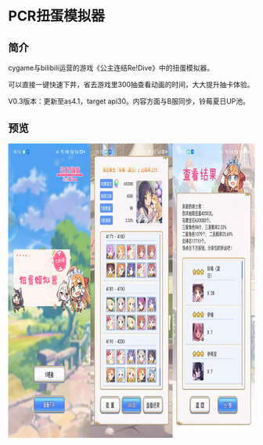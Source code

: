 # PCR扭蛋模拟器

## 简介

cygame与bilibili运营的游戏《公主连结Re!Dive》中的扭蛋模拟器。

可以直接一键快速下井，省去游戏里300抽查看动画的时间，大大提升抽卡体验。

V0.3版本：更新至as4.1，target api30。内容方面与B服同步，铃莓夏日UP池。


## 预览

<img src="./img/ui.jpg" height="600">
